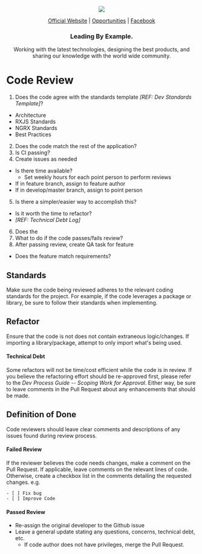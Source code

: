 <p align="center">
  <img src="https://github.com/openforge/main-website/blob/master/src/assets/logo-openforge.png?raw=true"/>
</p>
<p align="center">
  <a href="http://www.openforge.io/">Official Website</a> |
  <a href="http://www.openforge.io/opportunities">Opportunities</a> |
  <a href="https://www.facebook.com/OpenForgeUS/">Facebook</a>
</p>

<h3 align="center">
  Leading By Example.
</h3>

<p align="center">
  Working with the latest technologies, designing the best products, and sharing our knowledge with the world wide community.
</p>

# Code Review

1. Does the code agree with the standards template *[REF: Dev Standards Template]*?
  - Architecture
  - RXJS Standards
  - NGRX Standards
  - Best Practices
2. Does the code match the rest of the application?
3. Is CI passing?
4. Create issues as needed
  - Is there time available?
    - Set weekly hours for each point person to perform reviews
  - If in feature branch, assign to feature author
  - If in develop/master branch, assign to point person
5. Is there a simpler/easier way to accomplish this?
  - Is it worth the time to refactor?
  - *[REF: Technical Debt Log]*
6. Does the   
7. What to do if the code passes/fails review?
8. After passing review, create QA task for feature
  - Does the feature match requirements?


## Standards
Make sure the code being reviewed adheres to the relevant coding standards for the project. For example, if the code leverages a package or library, be sure to follow their standards when implementing.

## Refactor
Ensure that the code is not does not contain extraneous logic/changes. If importing a library/package, attempt to only import what's being used.

#### Technical Debt
Some refactors will not be time/cost efficient while the code is in review. If you believe the refactoring effort should be re-approved first, please refer to the *Dev Process Guide -- Scoping Work for Approval*. Either way, be sure to leave comments in the Pull Request about any enhancements that should be made.

## Definition of Done
Code reviewers should leave clear comments and descriptions of any issues found during review process.

#### Failed Review
If the reviewer believes the code needs changes, make a comment on the Pull Request. If applicable, leave comments on the relevant lines of code. Otherwise, create a checkbox list in the comments detailing the requested changes.
e.g.
```
- [ ] Fix bug
- [ ] Improve Code
```

#### Passed Review
- Re-assign the original developer to the Github issue
- Leave a general update stating any questions, concerns, technical debt, etc.
  - If code author does not have privileges, merge the Pull Request.